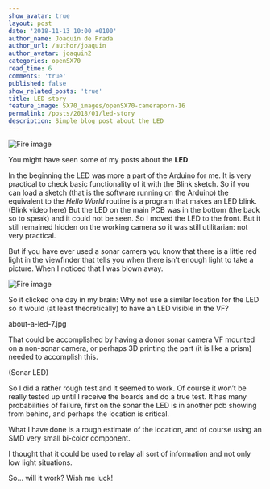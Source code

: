 ```yaml
---
show_avatar: true
layout: post
date: '2018-11-13 10:00 +0100'
author_name: Joaquín de Prada
author_url: /author/joaquin
author_avatar: joaquin2
categories: openSX70 
read_time: 6
comments: 'true'
published: false
show_related_posts: 'true'
title: LED story 
feature_image: SX70_images/openSX70-cameraporn-16
permalink: /posts/2018/01/led-story
description: Simple blog post about the LED
---
```

![Fire image]({{site.url}}/{{site.baseurl}}img/2018/11/about-a-led-7.jpg)

You might have seen some of my posts about the **LED**. 

In the beginning the LED was more a part of the Arduino for me. It is very practical to check basic functionality of it with the Blink sketch. So if you can load a sketch (that is the software running on the Arduino) the equivalent to the *Hello World* routine is a program that makes an LED blink.
(Blink video here)
But the LED on the main PCB was in the bottom (the back so to speak) and it could not be seen. So I moved the LED to the front. But it still remained hidden on the working camera so it was still utilitarian: not very practical.

But if you have ever used a sonar camera you know that there is a little red light in the viewfinder that tells you when there isn’t enough light to take a picture. When I noticed that I was blown away.

![Fire image]({{site.url}}/{{site.baseurl}}img/2018/11/about-a-led-8.jpg)

So it clicked one day in my brain: Why not use a similar location for the LED so it would (at least theoretically) to have an LED visible in the VF?

about-a-led-7.jpg

That could be accomplished by having a donor sonar camera VF mounted on a non-sonar camera, or perhaps 3D printing the part (it is like a prism) needed to accomplish this.




(Sonar LED) 

So I did a rather rough test and it seemed to work. Of course it won’t be really tested up until I receive the boards and do a true test. It has many probabilities of failure, first on the sonar the LED is in another pcb showing from behind, and perhaps the location is critical.

What I have done is a rough estimate of the location, and of course using an SMD very small bi-color component.



I thought that it could be used to relay all sort of information and not only low light situations.

So... will it work? Wish me luck!

